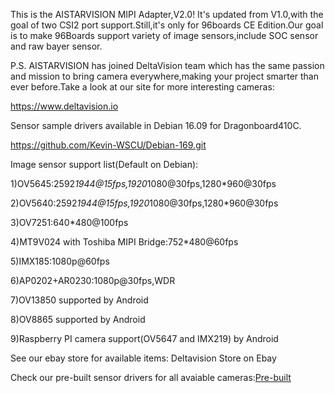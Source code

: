 This is the AISTARVISION MIPI Adapter,V2.0! It's updated from V1.0,with the goal of two CSI2 port support.Still,it's only for 96boards CE Edition.Our goal is to make 96Boards support variety of image sensors,include SOC sensor and raw bayer sensor.

P.S. AISTARVISION has joined DeltaVision team which has the same passion and mission to bring camera everywhere,making your project smarter than ever before.Take a look at our site for more interesting cameras:

https://www.deltavision.io

Sensor sample drivers available in Debian 16.09 for Dragonboard410C.

https://github.com/Kevin-WSCU/Debian-169.git


Image sensor support list(Default on Debian):

1)OV5645:2592*1944@15fps,1920*1080@30fps,1280*960@30fps

2)OV5640:2592*1944@15fps,1920*1080@30fps,1280*960@30fps

3)OV7251:640*480@100fps

4)MT9V024 with Toshiba MIPI Bridge:752*480@60fps

5)IMX185:1080p@60fps

6)AP0202+AR0230:1080p@30fps,WDR

7)OV13850 supported by Android

8)OV8865 supported by Android

9)Raspberry PI camera support(OV5647 and IMX219) by Android

See our ebay store for available items: Deltavision Store on Ebay

Check our pre-built sensor drivers for all avaiable cameras:[Pre-built](Pre-built)




